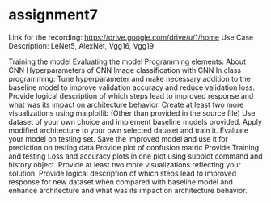 # assignment7
Link for the recording: https://drive.google.com/drive/u/1/home
Use Case Description: LeNet5, AlexNet, Vgg16, Vgg19

Training the model
Evaluating the model Programming elements:
About CNN
Hyperparameters of CNN
Image classification with CNN In class programming:
Tune hyperparameter and make necessary addition to the baseline model to improve validation accuracy and reduce validation loss.
Provide logical description of which steps lead to improved response and what was its impact on architecture behavior.
Create at least two more visualizations using matplotlib (Other than provided in the source file)
Use dataset of your own choice and implement baseline models provided.
Apply modified architecture to your own selected dataset and train it.
Evaluate your model on testing set.
Save the improved model and use it for prediction on testing data
Provide plot of confusion matric
Provide Training and testing Loss and accuracy plots in one plot using subplot command and history object.
Provide at least two more visualizations reflecting your solution.
Provide logical description of which steps lead to improved response for new dataset when compared with baseline model and enhance architecture and what was its impact on architecture behavior.
